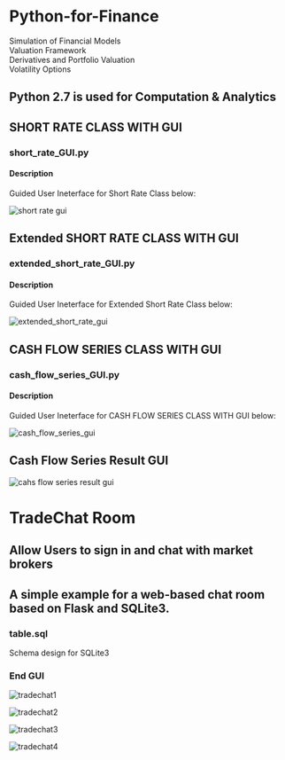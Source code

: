 # Python-for-Finance
Simulation of Financial Models  
Valuation Framework  
Derivatives and Portfolio Valuation  
Volatility Options  

## Python 2.7 is used for Computation & Analytics


## SHORT RATE CLASS WITH GUI 
### short_rate_GUI.py  
#### Description  
Guided User Ineterface for Short Rate Class below:  
  
![short rate gui](https://user-images.githubusercontent.com/30389323/43771663-5c40ccae-9a59-11e8-8018-328fc3e3ac1f.PNG)  

## Extended SHORT RATE CLASS WITH GUI 
### extended_short_rate_GUI.py  
#### Description  
Guided User Ineterface for Extended Short Rate Class below:  

![extended_short_rate_gui](https://user-images.githubusercontent.com/30389323/43772860-11b35054-9a5d-11e8-828a-56e70beac4c6.PNG)  

## CASH FLOW SERIES CLASS WITH GUI 
### cash_flow_series_GUI.py  
#### Description  
Guided User Ineterface for CASH FLOW SERIES CLASS WITH GUI below:  

![cash_flow_series_gui](https://user-images.githubusercontent.com/30389323/43773198-62309ea0-9a5e-11e8-907f-94fbce795e02.PNG)  


## Cash Flow Series Result GUI

![cahs flow series result gui](https://user-images.githubusercontent.com/30389323/43773646-d2917498-9a5f-11e8-89d5-205b3f8920e4.PNG)
  
    
# TradeChat Room  
## Allow Users to sign in and chat with market brokers
## A simple example for a web-based chat room based on Flask and SQLite3.
### table.sql  
Schema design for SQLite3   

### End GUI

![tradechat1](https://user-images.githubusercontent.com/30389323/43886724-1c5c5f9e-9bd6-11e8-928f-3ba4b248d0cf.PNG)  
  
![tradechat2](https://user-images.githubusercontent.com/30389323/43886942-b2f4a5d8-9bd6-11e8-81fd-56476fa5ebb9.PNG)  
  
![tradechat3](https://user-images.githubusercontent.com/30389323/43886946-b97a1e1a-9bd6-11e8-83c8-cf15393aa5e3.PNG)  
  
![tradechat4](https://user-images.githubusercontent.com/30389323/43886956-c38a24ea-9bd6-11e8-836a-218ff990ffe1.PNG)
